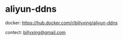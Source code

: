 # aliyun-ddns

docker: https://hub.docker.com/r/billyxing/aliyun-ddns

contect: billyxing@gmail.com
